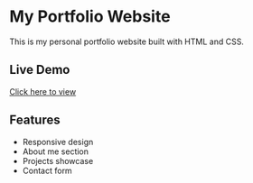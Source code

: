 # My Portfolio Website

This is my personal portfolio website built with HTML and CSS.

## Live Demo
[Click here to view](https://ahmed-elbehidy.github.io/my-portfolio)

## Features
- Responsive design
- About me section
- Projects showcase
- Contact form
